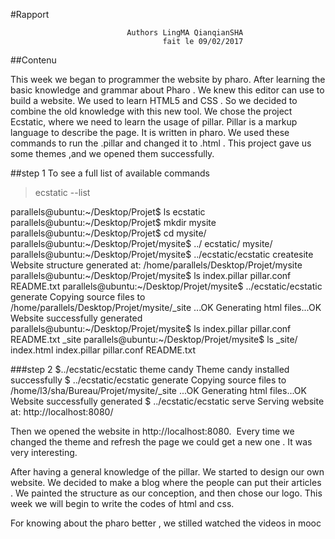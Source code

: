 

#Rapport 

                                     

                              Authors LingMA QianqianSHA 
                                      fait le 09/02/2017
##Contenu

This week we began to programmer the website by pharo.  After learning the basic knowledge and grammar about Pharo . We knew this editor can use to build a website.  We used to learn HTML5
and CSS . So we decided to combine the old knowledge with this new tool.  We chose the project  Ecstatic, where we need to learn the usage of pillar. Pillar is a markup language to describe the page. It is written in pharo.
  We used these commands to run the .pillar 	and changed it to .html . This project gave us some themes ,and we opened them successfully. 



##step 1
To see a full list of available commands

>ecstatic --list

parallels@ubuntu:~/Desktop/Projet$ ls
ecstatic
parallels@ubuntu:~/Desktop/Projet$ mkdir mysite
parallels@ubuntu:~/Desktop/Projet$ cd mysite/
parallels@ubuntu:~/Desktop/Projet/mysite$ ../
ecstatic/ mysite/
parallels@ubuntu:~/Desktop/Projet/mysite$ ../ecstatic/ecstatic createsite
Website structure generated at: /home/parallels/Desktop/Projet/mysite
parallels@ubuntu:~/Desktop/Projet/mysite$ ls
index.pillar  pillar.conf  README.txt
parallels@ubuntu:~/Desktop/Projet/mysite$ ../ecstatic/ecstatic generate
Copying source files to /home/parallels/Desktop/Projet/mysite/_site ...OK
Generating html files...OK
Website successfully generated
parallels@ubuntu:~/Desktop/Projet/mysite$ ls
index.pillar  pillar.conf  README.txt  _site
parallels@ubuntu:~/Desktop/Projet/mysite$ ls _site/
index.html  index.pillar  pillar.conf  README.txt


###step 2
$../ecstatic/ecstatic theme candy
Theme candy installed successfully
$ ../ecstatic/ecstatic generate
Copying source files to /home/l3/sha/Bureau/Projet/mysite/_site ...OK
Generating html files...OK
Website successfully generated
$ ../ecstatic/ecstatic serve
Serving website at: http://localhost:8080/

  Then we opened the website in http://localhost:8080.  Every time we changed the theme and refresh the page we could get a new one . It was very interesting.

  After having a general knowledge of the pillar. We started to design our own website. We decided to make a blog where the people can put their articles .
  We painted the structure as our conception, and then chose our logo. 
  This week we will begin to write the codes of html and css. 



  For knowing about the pharo better , we stilled watched the videos in mooc 
